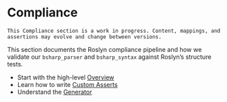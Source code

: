 # Compliance

```admonish warning
This Compliance section is a work in progress. Content, mappings, and assertions may evolve and change between versions.
```

This section documents the Roslyn compliance pipeline and how we validate our `bsharp_parser` and `bsharp_syntax` against Roslyn’s structure tests.

- Start with the high-level [Overview](./overview.md)
- Learn how to write [Custom Asserts](./compliance_guide.md)
- Understand the [Generator](./Generator.md)
